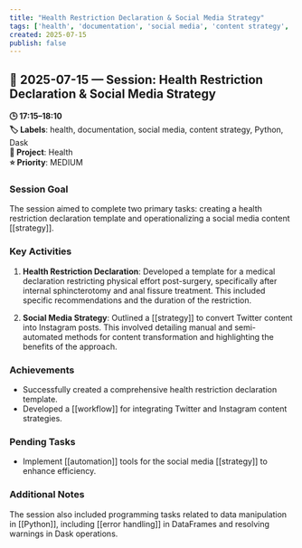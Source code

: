 ```yaml
---
title: "Health Restriction Declaration & Social Media Strategy"
tags: ['health', 'documentation', 'social media', 'content strategy', 'Python', 'Dask']
created: 2025-07-15
publish: false
---
```


## 📅 2025-07-15 — Session: Health Restriction Declaration & Social Media Strategy

**🕒 17:15–18:10**  
**🏷️ Labels**: health, documentation, social media, content strategy, Python, Dask  
**📂 Project**: Health  
**⭐ Priority**: MEDIUM  


### Session Goal
The session aimed to complete two primary tasks: creating a health restriction declaration template and operationalizing a social media content [[strategy]].

### Key Activities
1. **Health Restriction Declaration**: Developed a template for a medical declaration restricting physical effort post-surgery, specifically after internal sphincterotomy and anal fissure treatment. This included specific recommendations and the duration of the restriction.

2. **Social Media Strategy**: Outlined a [[strategy]] to convert Twitter content into Instagram posts. This involved detailing manual and semi-automated methods for content transformation and highlighting the benefits of the approach.

### Achievements
- Successfully created a comprehensive health restriction declaration template.
- Developed a [[workflow]] for integrating Twitter and Instagram content strategies.

### Pending Tasks
- Implement [[automation]] tools for the social media [[strategy]] to enhance efficiency.

### Additional Notes
The session also included programming tasks related to data manipulation in [[Python]], including [[error handling]] in DataFrames and resolving warnings in Dask operations.
